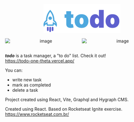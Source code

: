 <p align="center">
  <img src="public/todo.svg" />
</p>

<div  style="display: flex;" align="center" justify="space-between">
  <img width="400" alt="image" src="https://user-images.githubusercontent.com/62719629/221337833-85b123f5-4e52-4e06-bd5f-0cb8b01f603a.png">
  <img width="400" alt="image" src="https://user-images.githubusercontent.com/62719629/221337727-e16fb0ed-da81-4bf3-8766-25a8eb2c4d8e.png">
</div>
<br/>

***todo*** is a task manager, a "to do" list. Check it out!<br/>
https://todo-one-theta.vercel.app/ 

You can:
- write new task
- mark as completed
- delete a task

Project created using React, Vite, Graphql and Hygraph CMS.

Created using React. Based on Rocketseat Ignite exercise.<br/>
https://www.rocketseat.com.br/
